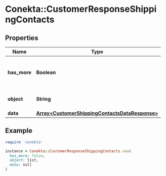 # Conekta::CustomerResponseShippingContacts

## Properties

| Name | Type | Description | Notes |
| ---- | ---- | ----------- | ----- |
| **has_more** | **Boolean** | Indicates if there are more pages to be requested |  |
| **object** | **String** | Object type, in this case is list |  |
| **data** | [**Array&lt;CustomerShippingContactsDataResponse&gt;**](CustomerShippingContactsDataResponse.md) |  | [optional] |

## Example

```ruby
require 'conekta'

instance = Conekta::CustomerResponseShippingContacts.new(
  has_more: false,
  object: list,
  data: null
)
```

